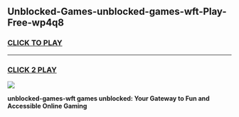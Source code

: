 
## Unblocked-Games-unblocked-games-wft-Play-Free-wp4q8
<h3>
<a href="https://premium76.site?title=unblocked-games-wft&ref=15A">CLICK TO PLAY</a></h3>
<hr>

<h3>
<a href="https://premium76.site?title=unblocked-games-wft&ref=15A">CLICK 2 PLAY</a>
  
</h3>

<a href="https://premium76.site?title=unblocked-games-wft&ref=15A"><img src="https://clearcache.store/games.png"></a>


**unblocked-games-wft games unblocked: Your Gateway to Fun and Accessible Online Gaming**
